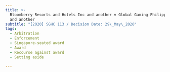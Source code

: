 ```yaml
---
title: >-
  Bloomberry Resorts and Hotels Inc and another v Global Gaming Philippines LLC
  and another
subtitle: "[2020] SGHC 113 / Decision Date: 29\_May\_2020"
tags:
  - Arbitration
  - Enforcement
  - Singapore-seated award
  - Award
  - Recourse against award
  - Setting aside

---
```

